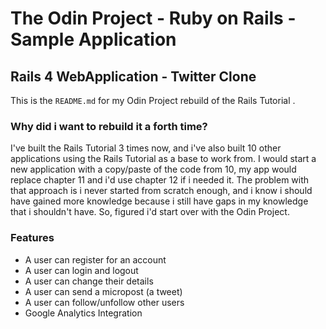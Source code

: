# The Odin Project - Ruby on Rails - Sample Application
## Rails 4 WebApplication - Twitter Clone 

This is the `README.md` for my Odin Project rebuild of the Rails Tutorial .

### Why did i want to rebuild it a forth time?

I've built the Rails Tutorial 3 times now, and i've also built 10 other applications using the Rails Tutorial as a base to work from. I would start a new application with a copy/paste of the code from 10, my app would replace chapter 11 and i'd use chapter 12 if i needed it. The problem with that approach is i never started from scratch enough, and i know i should have gained more knowledge because i still have gaps in my knowledge that i shouldn't have. So, figured i'd start over with the Odin Project.

### Features

- A user can register for an account
- A user can login and logout
- A user can change their details
- A user can send a micropost (a tweet)
- A user can follow/unfollow other users
- Google Analytics Integration